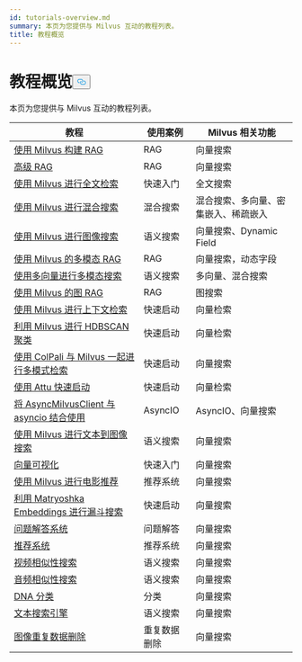 ```yaml
---
id: tutorials-overview.md
summary: 本页为您提供与 Milvus 互动的教程列表。
title: 教程概览
---
```

<h1 id="Tutorials-Overview" class="common-anchor-header">教程概览<button data-href="#Tutorials-Overview" class="anchor-icon" translate="no">
      <svg translate="no"
        aria-hidden="true"
        focusable="false"
        height="20"
        version="1.1"
        viewBox="0 0 16 16"
        width="16"
      >
        <path
          fill="#0092E4"
          fill-rule="evenodd"
          d="M4 9h1v1H4c-1.5 0-3-1.69-3-3.5S2.55 3 4 3h4c1.45 0 3 1.69 3 3.5 0 1.41-.91 2.72-2 3.25V8.59c.58-.45 1-1.27 1-2.09C10 5.22 8.98 4 8 4H4c-.98 0-2 1.22-2 2.5S3 9 4 9zm9-3h-1v1h1c1 0 2 1.22 2 2.5S13.98 12 13 12H9c-.98 0-2-1.22-2-2.5 0-.83.42-1.64 1-2.09V6.25c-1.09.53-2 1.84-2 3.25C6 11.31 7.55 13 9 13h4c1.45 0 3-1.69 3-3.5S14.5 6 13 6z"
        ></path>
      </svg>
    </button></h1><p>本页为您提供与 Milvus 互动的教程列表。</p>
<table>
<thead>
<tr><th>教程</th><th>使用案例</th><th>Milvus 相关功能</th></tr>
</thead>
<tbody>
<tr><td><a href="/docs/zh/build-rag-with-milvus.md">使用 Milvus 构建 RAG</a></td><td>RAG</td><td>向量搜索</td></tr>
<tr><td><a href="/docs/zh/how_to_enhance_your_rag.md">高级 RAG</a></td><td>RAG</td><td>向量搜索</td></tr>
<tr><td><a href="/docs/zh/full_text_search_with_milvus.md">使用 Milvus 进行全文检索</a></td><td>快速入门</td><td>全文搜索</td></tr>
<tr><td><a href="/docs/zh/hybrid_search_with_milvus.md">使用 Milvus 进行混合搜索</a></td><td>混合搜索</td><td>混合搜索、多向量、密集嵌入、稀疏嵌入</td></tr>
<tr><td><a href="/docs/zh/image_similarity_search.md">使用 Milvus 进行图像搜索</a></td><td>语义搜索</td><td>向量搜索、Dynamic Field</td></tr>
<tr><td><a href="/docs/zh/multimodal_rag_with_milvus.md">使用 Milvus 的多模态 RAG</a></td><td>RAG</td><td>向量搜索，动态字段</td></tr>
<tr><td><a href="/docs/zh/multimodal_rag_with_milvus.md">使用多向量进行多模态搜索</a></td><td>语义搜索</td><td>多向量、混合搜索</td></tr>
<tr><td><a href="/docs/zh/graph_rag_with_milvus.md">使用 Milvus 的图 RAG</a></td><td>RAG</td><td>图搜索</td></tr>
<tr><td><a href="/docs/zh/contextual_retrieval_with_milvus.md">使用 Milvus 进行上下文检索</a></td><td>快速启动</td><td>向量检索</td></tr>
<tr><td><a href="/docs/zh/hdbscan_clustering_with_milvus.md">利用 Milvus 进行 HDBSCAN 聚类</a></td><td>快速启动</td><td>向量检索</td></tr>
<tr><td><a href="/docs/zh/use_ColPali_with_milvus.md">使用 ColPali 与 Milvus 一起进行多模式检索</a></td><td>快速启动</td><td>向量搜索</td></tr>
<tr><td><a href="/docs/zh/quickstart_with_attu.md">使用 Attu 快速启动</a></td><td>快速启动</td><td>向量检索</td></tr>
<tr><td><a href="/docs/zh/use-async-milvus-client-with-asyncio.md">将 AsyncMilvusClient 与 asyncio 结合使用</a></td><td>AsyncIO</td><td>AsyncIO、向量搜索</td></tr>
<tr><td><a href="/docs/zh/text_image_search.md">使用 Milvus 进行文本到图像搜索</a></td><td>语义搜索</td><td>向量搜索</td></tr>
<tr><td><a href="/docs/zh/vector_visualization.md">向量可视化</a></td><td>快速入门</td><td>向量搜索</td></tr>
<tr><td><a href="/docs/zh/movie_recommendation_with_milvus.md">使用 Milvus 进行电影推荐</a></td><td>推荐系统</td><td>向量搜索</td></tr>
<tr><td><a href="/docs/zh/funnel_search_with_matryoshka.md">利用 Matryoshka Embeddings 进行漏斗搜索</a></td><td>快速启动</td><td>向量搜索</td></tr>
<tr><td><a href="/docs/zh/question_answering_system.md">问题解答系统</a></td><td>问题解答</td><td>向量搜索</td></tr>
<tr><td><a href="/docs/zh/recommendation_system.md">推荐系统</a></td><td>推荐系统</td><td>向量搜索</td></tr>
<tr><td><a href="/docs/zh/video_similarity_search.md">视频相似性搜索</a></td><td>语义搜索</td><td>向量搜索</td></tr>
<tr><td><a href="/docs/zh/audio_similarity_search.md">音频相似性搜索</a></td><td>语义搜索</td><td>向量搜索</td></tr>
<tr><td><a href="/docs/zh/dna_sequence_classification.md">DNA 分类</a></td><td>分类</td><td>向量搜索</td></tr>
<tr><td><a href="/docs/zh/text_search_engine.md">文本搜索引擎</a></td><td>语义搜索</td><td>向量搜索</td></tr>
<tr><td><a href="/docs/zh/image_deduplication_system.md">图像重复数据删除</a></td><td>重复数据删除</td><td>向量搜索</td></tr>
</tbody>
</table>
